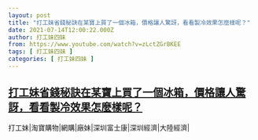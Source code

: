 ```yaml
---
layout: post
title: "打工妹省錢秘訣在某寶上買了一個冰箱，價格讓人驚訝，看看製冷效果怎麼樣呢？"
date: 2021-07-14T12:00:22.000Z
author: 打工妹四妹
from: https://www.youtube.com/watch?v=zLctZGrBKEE
tags: [ 打工妹四妹 ]
categories: [ 打工妹四妹 ]
---
```

<!--1626264022000-->
[打工妹省錢秘訣在某寶上買了一個冰箱，價格讓人驚訝，看看製冷效果怎麼樣呢？](https://www.youtube.com/watch?v=zLctZGrBKEE)
------

<div>
打工妹|淘寶購物|網購|廠妹|深圳富士康|深圳經濟|大陸經濟|
</div>
